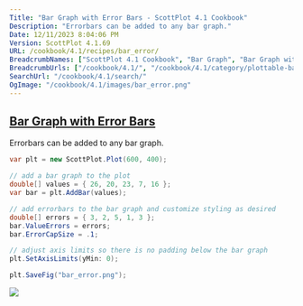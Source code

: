 ```yaml
---
Title: "Bar Graph with Error Bars - ScottPlot 4.1 Cookbook"
Description: "Errorbars can be added to any bar graph."
Date: 12/11/2023 8:04:06 PM
Version: ScottPlot 4.1.69
URL: /cookbook/4.1/recipes/bar_error/
BreadcrumbNames: ["ScottPlot 4.1 Cookbook", "Bar Graph", "Bar Graph with Error Bars"]
BreadcrumbUrls: ["/cookbook/4.1/", "/cookbook/4.1/category/plottable-bar-graph", "/cookbook/4.1/recipes/bar_error/"]
SearchUrl: "/cookbook/4.1/search/"
OgImage: "/cookbook/4.1/images/bar_error.png"
---
```


<h2><a href='/cookbook/4.1/recipes/bar_error/'>Bar Graph with Error Bars</a></h2>

Errorbars can be added to any bar graph.

```cs
var plt = new ScottPlot.Plot(600, 400);

// add a bar graph to the plot
double[] values = { 26, 20, 23, 7, 16 };
var bar = plt.AddBar(values);

// add errorbars to the bar graph and customize styling as desired
double[] errors = { 3, 2, 5, 1, 3 };
bar.ValueErrors = errors;
bar.ErrorCapSize = .1;

// adjust axis limits so there is no padding below the bar graph
plt.SetAxisLimits(yMin: 0);

plt.SaveFig("bar_error.png");
```

<img src='../../images/bar_error.png' class='d-block mx-auto my-5' />


